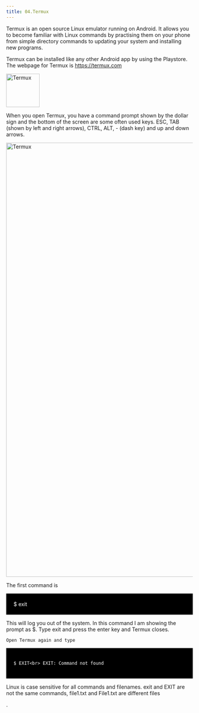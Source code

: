 ```yaml
---
title: 04.Termux
---
```


<p>Termux is an open source Linux emulator running on Android. It allows you to become familiar with Linux commands by practising them on your phone from simple directory commands to updating your system and installing new programs.</p>

<p>
    Termux can be installed like any other Android app by using the Playstore. The webpage for Termux is <a href="https://termux.com">https://termux.com</a></p>

<p dir="ltr" style="text-align: left;"><img src="https://lh3.googleusercontent.com/m3oqSZCwmitiZ-Im-CQu_rqT5eLHilOp5IudBynv3COJUumFzuQaP2dgTDxRL_03f4x2=s360" alt="Termux" class="img-responsive atto_image_button_text-bottom" width="90" height="90"></p>
<p dir="ltr" style="text-align: left;">

</p>
<p>When you open Termux, you have a command prompt shown by the dollar sign and the bottom of the screen are some often used keys. ESC, TAB (shown by left and right arrows), CTRL, ALT, - (dash key) and up and down arrows.</p>
<p><img src="https://wonk.xyz/moodle/draftfile.php/5/user/draft/325592916/termux0a.png" alt="Termux" class="img-responsive atto_image_button_text-bottom" width="540" height="1170"><br></p>


<p>The first command is<br>

</p>
<div style="background-color:black;color:white;padding:20px;">
    $ exit<kbd></kbd>
</div>
<p></p>

<p>This will log you out of the system. In this command I am showing the prompt as $. Type exit and press the enter key and Termux closes.</p>
<p>

    Open Termux again and type
</p>
<div style="background-color:black;color:white;padding:20px;">

    $ EXIT<br> EXIT: Command not found
</div>

<p></p>


<p>
    Linux is case sensitive for all commands and filenames. exit and EXIT are not the same commands, file1.txt and File1.txt are different files</p>
.